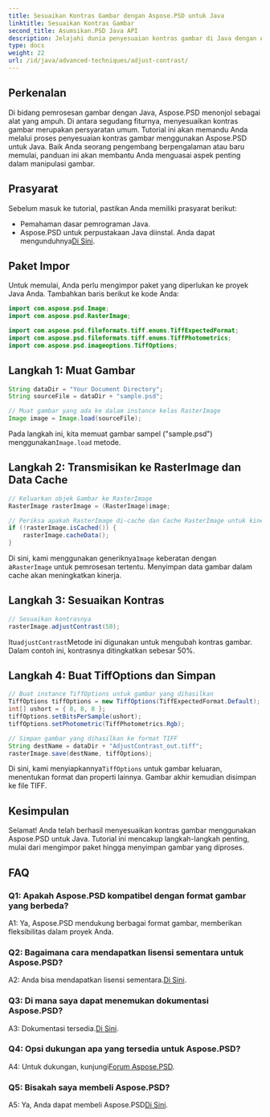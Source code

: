 ```yaml
---
title: Sesuaikan Kontras Gambar dengan Aspose.PSD untuk Java
linktitle: Sesuaikan Kontras Gambar
second_title: Asumsikan.PSD Java API
description: Jelajahi dunia penyesuaian kontras gambar di Java dengan Aspose.PSD. Ikuti panduan langkah demi langkah kami untuk manipulasi gambar yang lancar.
type: docs
weight: 22
url: /id/java/advanced-techniques/adjust-contrast/
---
```

## Perkenalan

Di bidang pemrosesan gambar dengan Java, Aspose.PSD menonjol sebagai alat yang ampuh. Di antara segudang fiturnya, menyesuaikan kontras gambar merupakan persyaratan umum. Tutorial ini akan memandu Anda melalui proses penyesuaian kontras gambar menggunakan Aspose.PSD untuk Java. Baik Anda seorang pengembang berpengalaman atau baru memulai, panduan ini akan membantu Anda menguasai aspek penting dalam manipulasi gambar.

## Prasyarat

Sebelum masuk ke tutorial, pastikan Anda memiliki prasyarat berikut:

- Pemahaman dasar pemrograman Java.
-  Aspose.PSD untuk perpustakaan Java diinstal. Anda dapat mengunduhnya[Di Sini](https://releases.aspose.com/psd/java/).

## Paket Impor

Untuk memulai, Anda perlu mengimpor paket yang diperlukan ke proyek Java Anda. Tambahkan baris berikut ke kode Anda:

```java
import com.aspose.psd.Image;
import com.aspose.psd.RasterImage;

import com.aspose.psd.fileformats.tiff.enums.TiffExpectedFormat;
import com.aspose.psd.fileformats.tiff.enums.TiffPhotometrics;
import com.aspose.psd.imageoptions.TiffOptions;
```

## Langkah 1: Muat Gambar

```java
String dataDir = "Your Document Directory";
String sourceFile = dataDir + "sample.psd";

// Muat gambar yang ada ke dalam instance kelas RasterImage
Image image = Image.load(sourceFile);
```

 Pada langkah ini, kita memuat gambar sampel ("sample.psd") menggunakan`Image.load` metode.

## Langkah 2: Transmisikan ke RasterImage dan Data Cache

```java
// Keluarkan objek Gambar ke RasterImage
RasterImage rasterImage = (RasterImage)image;

// Periksa apakah RasterImage di-cache dan Cache RasterImage untuk kinerja yang lebih baik
if (!rasterImage.isCached()) {
    rasterImage.cacheData();
}
```

 Di sini, kami menggunakan generiknya`Image` keberatan dengan a`RasterImage` untuk pemrosesan tertentu. Menyimpan data gambar dalam cache akan meningkatkan kinerja.

## Langkah 3: Sesuaikan Kontras

```java
// Sesuaikan kontrasnya
rasterImage.adjustContrast(50);
```

 Itu`adjustContrast`Metode ini digunakan untuk mengubah kontras gambar. Dalam contoh ini, kontrasnya ditingkatkan sebesar 50%.

## Langkah 4: Buat TiffOptions dan Simpan

```java
// Buat instance TiffOptions untuk gambar yang dihasilkan
TiffOptions tiffOptions = new TiffOptions(TiffExpectedFormat.Default);
int[] ushort = { 8, 8, 8 };
tiffOptions.setBitsPerSample(ushort);
tiffOptions.setPhotometric(TiffPhotometrics.Rgb);

// Simpan gambar yang dihasilkan ke format TIFF
String destName = dataDir + "AdjustContrast_out.tiff";
rasterImage.save(destName, tiffOptions);
```

 Di sini, kami menyiapkannya`TiffOptions` untuk gambar keluaran, menentukan format dan properti lainnya. Gambar akhir kemudian disimpan ke file TIFF.

## Kesimpulan

Selamat! Anda telah berhasil menyesuaikan kontras gambar menggunakan Aspose.PSD untuk Java. Tutorial ini mencakup langkah-langkah penting, mulai dari mengimpor paket hingga menyimpan gambar yang diproses.

## FAQ

### Q1: Apakah Aspose.PSD kompatibel dengan format gambar yang berbeda?

A1: Ya, Aspose.PSD mendukung berbagai format gambar, memberikan fleksibilitas dalam proyek Anda.

### Q2: Bagaimana cara mendapatkan lisensi sementara untuk Aspose.PSD?

 A2: Anda bisa mendapatkan lisensi sementara.[Di Sini](https://purchase.aspose.com/temporary-license/).

### Q3: Di mana saya dapat menemukan dokumentasi Aspose.PSD?

A3: Dokumentasi tersedia.[Di Sini](https://reference.aspose.com/psd/java/).

### Q4: Opsi dukungan apa yang tersedia untuk Aspose.PSD?

 A4: Untuk dukungan, kunjungi[Forum Aspose.PSD](https://forum.aspose.com/c/psd/34).

### Q5: Bisakah saya membeli Aspose.PSD?

 A5: Ya, Anda dapat membeli Aspose.PSD[Di Sini](https://purchase.aspose.com/buy).